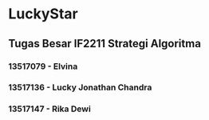 # LuckyStar

## Tugas Besar IF2211 Strategi Algoritma
### 13517079 - Elvina
### 13517136 - Lucky Jonathan Chandra
### 13517147 - Rika Dewi
